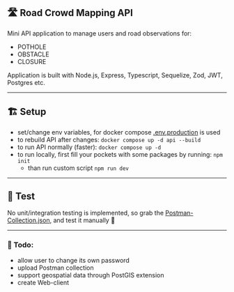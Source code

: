 ## 🛣 Road Crowd Mapping API

Mini API application to manage users and road observations for:

- POTHOLE
- OBSTACLE
- CLOSURE

Application is built with Node.js, Express, Typescript, Sequelize, Zod, JWT, Postgres etc.

---

## 🏗 Setup

- set/change env variables, for docker compose <u>.env.production</u> is used
- to rebuild API after changes: `docker compose up -d api --build`
- to run API normally (faster): `docker compose up -d`
- to run locally, first fill your pockets with some packages by running: `npm init`
    - than run custom script `npm run dev`

---

## 🐛 Test

No unit/integration testing is implemented, so grab the <u>Postman-Collection.json</u>, and test it manually 🔨

---

### 💌 Todo:

- allow user to change its own password
- upload Postman collection
- support geospatial data through PostGIS extension
- create Web-client